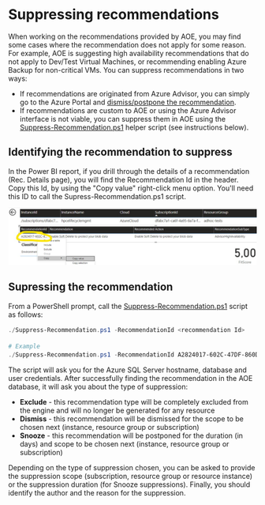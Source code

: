 # Suppressing recommendations

When working on the recommendations provided by AOE, you may find some cases where the recommendation does not apply for some reason. For example, AOE is suggesting high availability recommendations that do not apply to Dev/Test Virtual Machines, or recommending enabling Azure Backup for non-critical VMs. You can suppress recommendations in two ways:

* If recommendations are originated from Azure Advisor, you can simply go to the Azure Portal and [dismiss/postpone the recommendation](https://docs.microsoft.com/en-us/azure/advisor/view-recommendations#dismissing-and-postponing-recommendations).
* If recommendations are custom to AOE or using the Azure Advisor interface is not viable, you can suppress them in AOE using the [Suppress-Recommendation.ps1](../Suppress-Recommendation.ps1) helper script (see instructions below).

## Identifying the recommendation to suppress

In the Power BI report, if you drill through the details of a recommendation (Rec. Details page), you will find the Recommendation Id in the header. Copy this Id, by using the "Copy value" right-click menu option. You'll need this ID to call the Supress-Recommendation.ps1 script.

![Copying the Recommendation Id value from the Recommendation Details page in the Power BI report](./powerbi-recdetails-recommendationid.jpg "Copy the Recommendation Id value")

## Supressing the recommendation

From a PowerShell prompt, call the [Suppress-Recommendation.ps1](../Suppress-Recommendation.ps1) script as follows:

```powershell
./Suppress-Recommendation.ps1 -RecommendationId <recommendation Id>

# Example
./Suppress-Recommendation.ps1 -RecommendationId A2824017-602C-47DF-860D-B0B5A8CA7768
```

The script will ask you for the Azure SQL Server hostname, database and user credentials. After successfully finding the recommendation in the AOE database, it will ask you about the type of suppression:

* **Exclude** - this recommendation type will be completely excluded from the engine and will no longer be generated for any resource
* **Dismiss** - this recommendation will be dismissed for the scope to be chosen next (instance, resource group or subscription)
* **Snooze** - this recommendation will be postponed for the duration (in days) and scope to be chosen next (instance, resource group or subscription)

Depending on the type of suppression chosen, you can be asked to provide the suppression scope (subscription, resource group or resource instance) or the suppression duration (for Snooze suppressions). Finally, you should identify the author and the reason for the suppression.